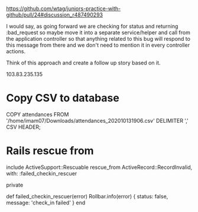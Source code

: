 https://github.com/wtag/juniors-practice-with-github/pull/24#discussion_r487490293

I would say, as going forward we are checking for status and returning :bad_request so maybe move it into a separate service/helper and call from the application controller so that anything related to this bug will respond to this message from there and we don't need to mention it in every controller actions.

Think of this approach and create a follow up story based on it.


103.83.235.135


# Copy CSV to database

COPY attendances
FROM '/home/imam07/Downloads/attendances_202010131906.csv'
DELIMITER ',' CSV HEADER;

# Rails rescue from
include ActiveSupport::Rescuable
rescue_from ActiveRecord::RecordInvalid, with: :failed_checkin_rescuer

private

def failed_checkin_rescuer(error)
 Rollbar.info(error)
 {
   status: false, 
   message: 'check_in failed'
 }
end
